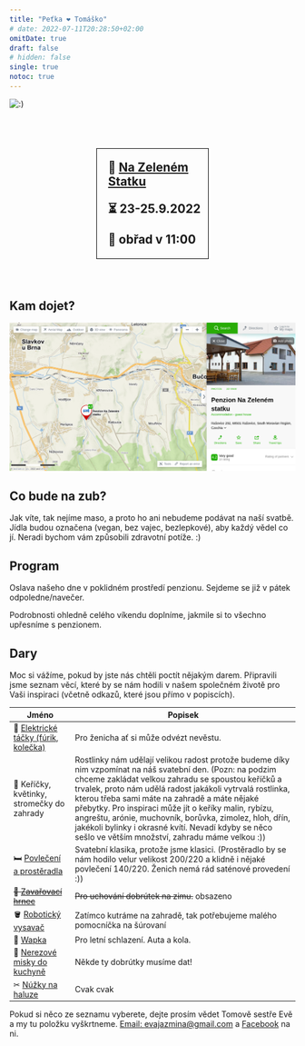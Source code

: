 ```yaml
---
title: "Peťka ❤️ Tomáško"
# date: 2022-07-11T20:28:50+02:00
omitDate: true
draft: false
# hidden: false
single: true
notoc: true
---
```


![:)](/img/PXL_20210908_115640056.MP.jpg)

<div style="margin: 70px auto; width: 35%; padding: 20px 0 0 20px; border: black 1px solid; font-size: 1.5em; font-weight: bold;">
📍 <a href="https://www.nazelenemstatku.cz">Na Zeleném Statku</a>

⏳ 23-25.9.2022

💒 obřad v 11:00
</div>

## Kam dojet?

![Penzion - mapa](/img/penzion-mapa.png)

## Co bude na zub?

Jak víte, tak nejíme maso, a proto ho ani nebudeme podávat na naší svatbě.
Jídla budou označena (vegan, bez vajec, bezlepkové), aby každý vědel co jí. Neradi bychom
vám způsobili zdravotní potíže. :)

## Program

Oslava našeho dne v poklidném prostředí penzionu. Sejdeme se již v pátek odpoledne/navečer.  

Podrobnosti ohledně celého víkendu doplníme, jakmile si to všechno upřesníme s penzionem.


## Dary

Moc si vážíme, pokud by jste nás chtěli poctít nějakým darem. Připravili jsme seznam věcí, které by se nám hodili v našem společném životě pro Vaši inspiraci (včetně odkazů, které jsou přímo v popiscích).

| Jméno | Popisek |
|----|-----|
| 🛒 [Elektrické táčky (fúrik, kolečka)](https://stavebni-kolecka.heureka.cz/f:15879:42176990/) | Pro ženicha ať si může odvézt nevěstu. |
| 🌱  Keříčky, květinky, stromečky do zahrady | Rostlinky nám udělají velikou radost protože budeme díky nim vzpomínat na náš svatební den. (Pozn: na podzim chceme zakládat velkou zahradu se spoustou keříčků a trvalek, proto nám udělá radost jakákoli vytrvalá rostlinka, kterou třeba sami máte na zahradě a máte nějaké přebytky. Pro inspiraci může jít o keříky malin, rybízu, angreštu, arónie, muchovník, borůvka, zimolez, hloh, dřín, jakékoli bylinky i okrasné kvítí. Nevadí kdyby se něco sešlo ve větším množství, zahradu máme velkou :))  |
| 🛏 [Povlečení a prostěradla](https://www.matejovsky-povleceni.cz/svetle-hnede-prosteradlo-1.html) | Svatební klasika, protože jsme klasici. (Prostěradlo by se nám hodilo velur velikost 200/220 a klidně i nějaké povlečení 140/220. Ženich nemá rád saténové provedení :)) |
| ~~🍲 [Zavařovací hrnec](https://zavarovaci-hrnce.heureka.cz/eta-1127-90000/#prehled/)~~ | ~~Pro uchování dobrútek na zimu.~~ obsazeno |
| 🪣 [Robotický vysavač](https://roboticke-vysavace.heureka.cz/roidmi-eve-plus/#prehled/) | Zatímco kutráme na zahradě, tak potřebujeme malého pomocníčka na šúrovaní |
| 🚿 [Wapka](https://vysokotlake-cistice.heureka.cz/karcher-k-5-compact-1_630-750_0/#prehled/) | Pro letní schlazení. Auta a kola. |
| 🥣 [Nerezové misky do kuchyně](https://misy.heureka.cz/wmf-06_4570_9990-gourmet-4-ks/#prehled/) | Někde ty dobrútky musíme dat! |
| ✂ [Núžky na haluze](https://dvourucni-nuzky.heureka.cz/fiskars-112590/#specifikace/) | Cvak cvak |

Pokud si něco ze seznamu vyberete, dejte prosím vědet Tomově sestře Evě a my tu položku vyškrtneme. [Email: evajazmina@gmail.com](mailto:evajazmina@gmail.com) a [Facebook](https://www.facebook.com/EvaJTomeckova) na ni.
